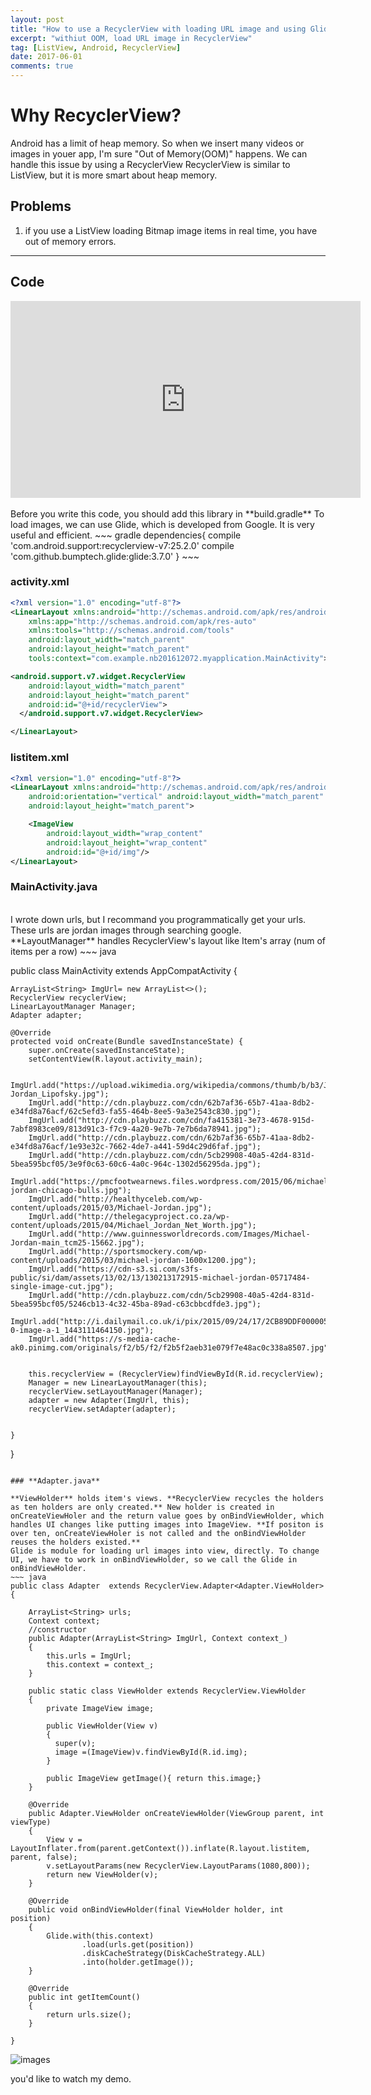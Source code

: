 ```yaml
---
layout: post
title: "How to use a RecyclerView with loading URL image and using Glide"
excerpt: "withiut OOM, load URL image in RecyclerView"
tag: [ListView, Android, RecyclerView]
date: 2017-06-01
comments: true
---
```


# Why RecyclerView?

Android has a limit of heap memory. So when we insert many videos or images in youer app, I'm sure "Out of Memory(OOM)" happens. We can handle this issue by using a RecyclerView RecyclerView is similar to ListView, but it is more smart about heap memory.

## Problems
1. if you use a ListView loading Bitmap image items in real time, you have out of memory errors.

---
## Code
<iframe width="560" height="315" src="https://www.youtube.com/embed/SNLlr6fRmkA" frameborder="0" allowfullscreen></iframe>
<br>
<br>
Before you write this code, you should add this library in **build.gradle**
To load images, we can use Glide, which is developed from Google. It is very useful and efficient.
~~~ gradle
dependencies{
compile 'com.android.support:recyclerview-v7:25.2.0'
compile 'com.github.bumptech.glide:glide:3.7.0'
}
~~~

### **activity.xml**
~~~ xml
<?xml version="1.0" encoding="utf-8"?>
<LinearLayout xmlns:android="http://schemas.android.com/apk/res/android"
    xmlns:app="http://schemas.android.com/apk/res-auto"
    xmlns:tools="http://schemas.android.com/tools"
    android:layout_width="match_parent"
    android:layout_height="match_parent"
    tools:context="com.example.nb201612072.myapplication.MainActivity">

<android.support.v7.widget.RecyclerView
    android:layout_width="match_parent"
    android:layout_height="match_parent"
    android:id="@+id/recyclerView">
  </android.support.v7.widget.RecyclerView>

</LinearLayout>

~~~
### **listitem.xml**
~~~ xml
<?xml version="1.0" encoding="utf-8"?>
<LinearLayout xmlns:android="http://schemas.android.com/apk/res/android"
    android:orientation="vertical" android:layout_width="match_parent"
    android:layout_height="match_parent">

    <ImageView
        android:layout_width="wrap_content"
        android:layout_height="wrap_content"
        android:id="@+id/img"/>
</LinearLayout>
~~~

### **MainActivity.java**
<br>
I wrote down urls, but I recommand you programmatically get your urls. These urls are jordan images through searching google.
**LayoutManager** handles RecyclerView's layout like Item's array (num of items per a row)
~~~ java

public class MainActivity extends AppCompatActivity {

    ArrayList<String> ImgUrl= new ArrayList<>();
    RecyclerView recyclerView;
    LinearLayoutManager Manager;
    Adapter adapter;

    @Override
    protected void onCreate(Bundle savedInstanceState) {
        super.onCreate(savedInstanceState);
        setContentView(R.layout.activity_main);

        ImgUrl.add("https://upload.wikimedia.org/wikipedia/commons/thumb/b/b3/Jordan_Lipofsky.jpg/170px-Jordan_Lipofsky.jpg");
        ImgUrl.add("http://cdn.playbuzz.com/cdn/62b7af36-65b7-41aa-8db2-e34fd8a76acf/62c5efd3-fa55-464b-8ee5-9a3e2543c830.jpg");
        ImgUrl.add("http://cdn.playbuzz.com/cdn/fa415381-3e73-4678-915d-7abf8983ce09/813d91c3-f7c9-4a20-9e7b-7e7b6da78941.jpg");
        ImgUrl.add("http://cdn.playbuzz.com/cdn/62b7af36-65b7-41aa-8db2-e34fd8a76acf/1e93e32c-7662-4de7-a441-59d4c29d6faf.jpg");
        ImgUrl.add("http://cdn.playbuzz.com/cdn/5cb29908-40a5-42d4-831d-5bea595bcf05/3e9f0c63-60c6-4a0c-964c-1302d56295da.jpg");
        ImgUrl.add("https://pmcfootwearnews.files.wordpress.com/2015/06/michael-jordan-chicago-bulls.jpg");
        ImgUrl.add("http://healthyceleb.com/wp-content/uploads/2015/03/Michael-Jordan.jpg");
        ImgUrl.add("http://thelegacyproject.co.za/wp-content/uploads/2015/04/Michael_Jordan_Net_Worth.jpg");
        ImgUrl.add("http://www.guinnessworldrecords.com/Images/Michael-Jordan-main_tcm25-15662.jpg");
        ImgUrl.add("http://sportsmockery.com/wp-content/uploads/2015/03/michael-jordan-1600x1200.jpg");
        ImgUrl.add("https://cdn-s3.si.com/s3fs-public/si/dam/assets/13/02/13/130213172915-michael-jordan-05717484-single-image-cut.jpg");
        ImgUrl.add("http://cdn.playbuzz.com/cdn/5cb29908-40a5-42d4-831d-5bea595bcf05/5246cb13-4c32-45ba-89ad-c63cbbcdfde3.jpg");
        ImgUrl.add("http://i.dailymail.co.uk/i/pix/2015/09/24/17/2CB89DDF00000578-0-image-a-1_1443111464150.jpg");
        ImgUrl.add("https://s-media-cache-ak0.pinimg.com/originals/f2/b5/f2/f2b5f2aeb31e079f7e48ac0c338a8507.jpg");


        this.recyclerView = (RecyclerView)findViewById(R.id.recyclerView);
        Manager = new LinearLayoutManager(this);
        recyclerView.setLayoutManager(Manager);
        adapter = new Adapter(ImgUrl, this);
        recyclerView.setAdapter(adapter);


    }
}
~~~

### **Adapter.java**

**ViewHolder** holds item's views. **RecyclerView recycles the holders as ten holders are only created.** New holder is created in onCreateViewHoler and the return value goes by onBindViewHolder, which handles UI changes like putting images into ImageView. **If positon is over ten, onCreateViewHoler is not called and the onBindViewHolder reuses the holders existed.**
Glide is module for loading url images into view, directly. To change UI, we have to work in onBindViewHolder, so we call the Glide in onBindViewHolder.
~~~ java
public class Adapter  extends RecyclerView.Adapter<Adapter.ViewHolder>{

    ArrayList<String> urls;
    Context context;
    //constructor
    public Adapter(ArrayList<String> ImgUrl, Context context_)
    {
        this.urls = ImgUrl;
        this.context = context_;
    }

    public static class ViewHolder extends RecyclerView.ViewHolder
    {
        private ImageView image;

        public ViewHolder(View v)
        {
          super(v);
          image =(ImageView)v.findViewById(R.id.img);
        }

        public ImageView getImage(){ return this.image;}
    }

    @Override
    public Adapter.ViewHolder onCreateViewHolder(ViewGroup parent, int viewType)
    {
        View v = LayoutInflater.from(parent.getContext()).inflate(R.layout.listitem, parent, false);
        v.setLayoutParams(new RecyclerView.LayoutParams(1080,800));
        return new ViewHolder(v);
    }

    @Override
    public void onBindViewHolder(final ViewHolder holder, int position)
    {
        Glide.with(this.context)
                .load(urls.get(position))
                .diskCacheStrategy(DiskCacheStrategy.ALL)
                .into(holder.getImage());
    }

    @Override
    public int getItemCount()
    {
        return urls.size();
    }

}
~~~

![images](./../recyclerView.png)

you'd like to watch my demo.

